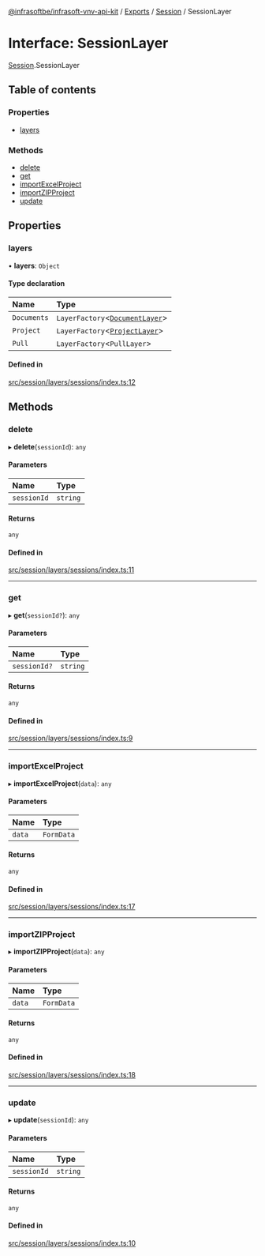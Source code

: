 [@infrasoftbe/infrasoft-vnv-api-kit](../README.md) / [Exports](../modules.md) / [Session](../modules/Session.md) / SessionLayer

# Interface: SessionLayer

[Session](../modules/Session.md).SessionLayer

## Table of contents

### Properties

- [layers](Session.SessionLayer.md#layers)

### Methods

- [delete](Session.SessionLayer.md#delete)
- [get](Session.SessionLayer.md#get)
- [importExcelProject](Session.SessionLayer.md#importexcelproject)
- [importZIPProject](Session.SessionLayer.md#importzipproject)
- [update](Session.SessionLayer.md#update)

## Properties

### layers

• **layers**: `Object`

#### Type declaration

| Name | Type |
| :------ | :------ |
| `Documents` | `LayerFactory`\<[`DocumentLayer`](Session.DocumentLayer.md)\> |
| `Project` | `LayerFactory`\<[`ProjectLayer`](Session.ProjectLayer.md)\> |
| `Pull` | `LayerFactory`\<`PullLayer`\> |

#### Defined in

[src/session/layers/sessions/index.ts:12](https://github.com/infrasoftbe/Infrasoft-vnv-api-kit/blob/63c0e77/src/session/layers/sessions/index.ts#L12)

## Methods

### delete

▸ **delete**(`sessionId`): `any`

#### Parameters

| Name | Type |
| :------ | :------ |
| `sessionId` | `string` |

#### Returns

`any`

#### Defined in

[src/session/layers/sessions/index.ts:11](https://github.com/infrasoftbe/Infrasoft-vnv-api-kit/blob/63c0e77/src/session/layers/sessions/index.ts#L11)

___

### get

▸ **get**(`sessionId?`): `any`

#### Parameters

| Name | Type |
| :------ | :------ |
| `sessionId?` | `string` |

#### Returns

`any`

#### Defined in

[src/session/layers/sessions/index.ts:9](https://github.com/infrasoftbe/Infrasoft-vnv-api-kit/blob/63c0e77/src/session/layers/sessions/index.ts#L9)

___

### importExcelProject

▸ **importExcelProject**(`data`): `any`

#### Parameters

| Name | Type |
| :------ | :------ |
| `data` | `FormData` |

#### Returns

`any`

#### Defined in

[src/session/layers/sessions/index.ts:17](https://github.com/infrasoftbe/Infrasoft-vnv-api-kit/blob/63c0e77/src/session/layers/sessions/index.ts#L17)

___

### importZIPProject

▸ **importZIPProject**(`data`): `any`

#### Parameters

| Name | Type |
| :------ | :------ |
| `data` | `FormData` |

#### Returns

`any`

#### Defined in

[src/session/layers/sessions/index.ts:18](https://github.com/infrasoftbe/Infrasoft-vnv-api-kit/blob/63c0e77/src/session/layers/sessions/index.ts#L18)

___

### update

▸ **update**(`sessionId`): `any`

#### Parameters

| Name | Type |
| :------ | :------ |
| `sessionId` | `string` |

#### Returns

`any`

#### Defined in

[src/session/layers/sessions/index.ts:10](https://github.com/infrasoftbe/Infrasoft-vnv-api-kit/blob/63c0e77/src/session/layers/sessions/index.ts#L10)
